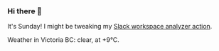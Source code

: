### Hi there :wave:

It's Sunday! I might be tweaking my [Slack workspace analyzer action](https://github.com/bewuethr/slack-analyzer).

Weather in Victoria BC: clear, at +9°C.
